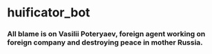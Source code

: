 # huificator_bot
### All blame is on Vasilii Poteryaev, foreign agent working on foreign company and destroying peace in mother Russia.
